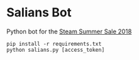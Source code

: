 # Salians Bot

Python bot for the [Steam Summer Sale 2018](https://steamcommunity.com/saliengame/play/)

```
pip install -r requirements.txt
python salians.py [access_token]
```
